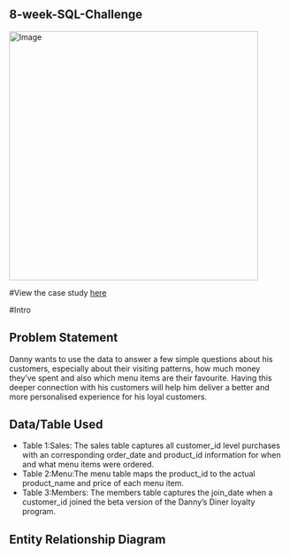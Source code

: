 ## 8-week-SQL-Challenge
<img src="https://8weeksqlchallenge.com/images/case-study-designs/1.png" alt="Image" width="450" height="450">

#View the case study [here](https://8weeksqlchallenge.com/case-study-1/)

#Intro

## Problem Statement
Danny wants to use the data to answer a few simple questions about his customers, especially about their visiting patterns, how much money they’ve spent and also which menu items are their favourite. Having this deeper connection with his customers will help him deliver a better and more personalised experience for his loyal customers.
## Data/Table Used
- Table 1:Sales: The sales table captures all customer_id level purchases with an corresponding order_date and product_id information for when and what menu items were ordered.
- Table 2:Menu:The menu table maps the product_id to the actual product_name and price of each menu item.
- Table 3:Members: The members table captures the join_date when a customer_id joined the beta version of the Danny’s Diner loyalty program.

## Entity Relationship Diagram

